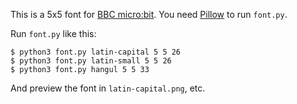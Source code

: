 This is a 5x5 font for [BBC micro:bit](https://microbit.org/).
You need [Pillow](https://python-pillow.org/) to run `font.py`.

Run `font.py` like this:

```
$ python3 font.py latin-capital 5 5 26
$ python3 font.py latin-small 5 5 26
$ python3 font.py hangul 5 5 33
```

And preview the font in `latin-capital.png`, etc.
